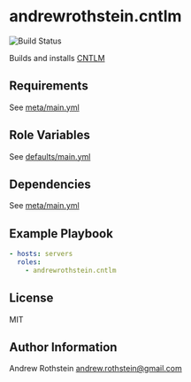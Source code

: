 andrewrothstein.cntlm
=========
![Build Status](https://github.com/andrewrothstein/ansible-cntlm/actions/workflows/build.yml/badge.svg)

Builds and installs [CNTLM](http://cntlm.sourceforge.net/)

Requirements
------------

See [meta/main.yml](meta/main.yml)

Role Variables
--------------

See [defaults/main.yml](defaults/main.yml)

Dependencies
------------

See [meta/main.yml](meta/main.yml)

Example Playbook
----------------

```yml
- hosts: servers
  roles:
    - andrewrothstein.cntlm
```

License
-------

MIT

Author Information
------------------

Andrew Rothstein <andrew.rothstein@gmail.com>
